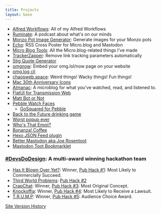```yaml
---
title: Projects
layout: base
---
```

- [Alfred Workflows](/alfred-workflows): All of my Alfred Workflows
- [Ruminate](http://ruminatepodcast.com): A podcast about what's on our minds
- [Monzo Pot Image Generator](http://potimages.rknight.me): Generate images for your Monzo pots
- [Echo](http://echo.rknight.me/): RSS Cross Poster for Micro.blog and Mastodon
- [Micro Blog Tools](/projects/microblog/): All the Micro.blog-related things I've made
- [TrackerZapper](/apps/tracker-zapper): Remove link tracking parameters automatically
- [Stig Quote Generator](https://rknightuk.github.io/stig-quotes/)
- [omgnow](https://omgnow.rknight.me/): Embed your omg.lol/now page on your website
- [omg.log cli](https://github.com/rknightuk/omglolcli)
- [chaosweb.space](https://github.com/rknightuk/chaosweb): Weird things! Wacky things! Fun things!
- [Mac 30th Anniversary Icons](https://rknightuk.github.io/mac-30-font-svg/)
- [Almanac](http://github.com/rknightuk/almanac/): A microblog for what you've watched, read, and listened to.
- [FlatUI for Transmission Web](https://github.com/rknightuk/transmission-flatUI)
- [Matt Bot or Not](https://rknightuk.github.io/mattbotornot/)
- [Pebble Watch Faces](https://github.com/rknightuk/pebble-faces)
  - [GoSquared for Pebble](https://github.com/rknightuk/gosquared-for-pebble)
- [Back to the Future drinking game](https://rknightuk.github.io/back-to-the-future-drinking-game/)
- [Worst popup ever](https://github.com/rknightuk/worst-popup-ever)
- [Who's That Emoji?](https://rknightuk.github.io/whos-that-emoji/)
- [Bonanza! Coffee](https://rknightuk.github.io/bonanzacoffee/)
- [Hexo JSON Feed plugin](https://github.com/rknightuk/hexo-generator-json-feed-org)
- [Better Mastodon aka Joe Rosentoot](https://rknightuk.github.io/better-mastodon)
- [Mastodon Toot Bookmarklet](https://rknightuk.github.io/mastodon-toot-bookmarklet/)

### [#DevsDoDesign](http://devsdodesign.com): A multi-award winning hackathon team

- [Has It Blown Over Yet?](http://blownover.devsdodesign.com/): Winner, [Pub Hack #1](http://www.pubhack.co.uk/pubhack-1-results-report): Most Likely to Commercially Succeed.
- [Third World Problems](http://thirdworldproblems.devsdodesign.com/): [Pub Hack #2](http://www.pubhack.co.uk/pubhack-2-the-winners-and-report/)
- [CrapChat](https://github.com/PubHack/CrapChat): Winner, [Pub Hack #3](http://www.pubhack.co.uk/pubhack-3-results): Most Original Concept.
- [Knockoffia](http://knockoffia.devsdodesign.com/): Winner, [Pub Hack #4](http://www.pubhack.co.uk/pubhack-4-the-results/): Most Likely to Receive a Lawsuit.
- [T.R.U.M.P](http://devsdodesign.com/T.R.U.M.P./): Winner, [Pub Hack #5](http://www.pubhack.co.uk/pubhack-5-results/): Audience Choice Award.

[Site Version History](/versions)
